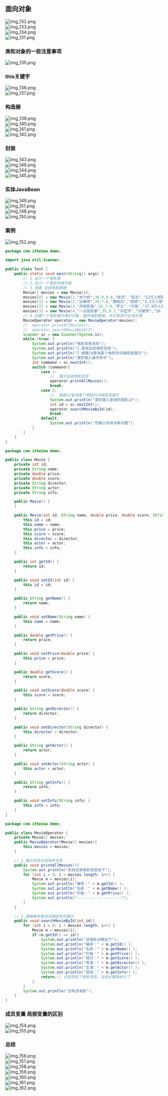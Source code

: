 ## 面向对象  
![img_132.png](img_132.png)  
![img_133.png](img_133.png)  
![img_134.png](img_134.png)  
![img_131.png](img_131.png)  

### 类和对象的一些注意事项  
![img_135.png](img_135.png)  

###  this关键字  
![img_136.png](img_136.png)  
![img_137.png](img_137.png)  

###  构造器  
![img_139.png](img_139.png)   
![img_140.png](img_140.png)  
![img_141.png](img_141.png)  
![img_142.png](img_142.png)  

###  封装   
![img_143.png](img_143.png)  
![img_146.png](img_146.png)  
![img_144.png](img_144.png)  
![img_145.png](img_145.png)  

###  实体JavaBean  
![img_149.png](img_149.png)  
![img_151.png](img_151.png)  
![img_148.png](img_148.png)  
![img_150.png](img_150.png)  

###  案例  
![img_152.png](img_152.png)  
```java
package com.itheima.demo;

import java.util.Scanner;

public class Test {
    public static void main(String[] args) {
        // 1.设计一个电影类
        // 2.设计一个电影的操作类
        // 3.准备 全部电影数据
        Movie[] movies = new Movie[4];
        movies[0] = new Movie(1,"水门桥",38.9,9.8,"徐克","吴京","12万人想看");
        movies[1] = new Movie(2,"出拳吧",39,7.8,"唐晓白","田雨","3.5万人想看");
        movies[2] = new Movie(3,"月球陨落",42,7.9,"罗兰","贝瑞","17.9万人想看");
        movies[3] = new Movie(4,"一点就到家",35,8.7,"许宏宇","刘昊然","10.8万人想看");
        // 4.创建一个电影操作类的对象，接收电影数据，并对其进行业务处理
        MovieOperator operator = new MovieOperator(movies);
        //  operator.printAllMovies();
        //  operator.searchMovieById(3);
        Scanner sc = new Scanner(System.in);
        while (true) {
            System.out.println("电影信息系统");
            System.out.println("1.查询全部电影信息");
            System.out.println("2.根据id查询某个电影的详细信息展示");
            System.out.println("请您输入操作命令");
            int command = sc.nextInt();
            switch (command){
                case 1:
                    //  展示全部电影信息
                    operator.printAllMovies();
                    break;
                case 2:
                    //  根据id查询某个电影的详细信息展示
                    System.out.println("请您输入查询的电影id");
                    int id = sc.nextInt();
                    operator.searchMovieById(id);
                    break;
                default:
                    System.out.println("您输入的命令有问题");
            }
        }
    }
}

```
```java
package com.itheima.demo;

public class Movie {
    private int id;
    private String name;
    private double price;
    private double score;
    private String director;
    private String actor;
    private String info;

    public Movie() {
    }

    public Movie(int id, String name, double price, double score, String director, String actor, String info) {
        this.id = id;
        this.name = name;
        this.price = price;
        this.score = score;
        this.director = director;
        this.actor = actor;
        this.info = info;
    }

    public int getId() {
        return id;
    }

    public void setId(int id) {
        this.id = id;
    }

    public String getName() {
        return name;
    }

    public void setName(String name) {
        this.name = name;
    }

    public double getPrice() {
        return price;
    }

    public void setPrice(double price) {
        this.price = price;
    }

    public double getScore() {
        return score;
    }

    public void setScore(double score) {
        this.score = score;
    }

    public String getDirector() {
        return director;
    }

    public void setDirector(String director) {
        this.director = director;
    }

    public String getActor() {
        return actor;
    }

    public void setActor(String actor) {
        this.actor = actor;
    }

    public String getInfo() {
        return info;
    }

    public void setInfo(String info) {
        this.info = info;
    }
}

```
```java
package com.itheima.demo;

public class MovieOperator {
    private Movie[] movies;
    public MovieOperator(Movie[] movies){
        this.movies = movies;
    }

    // 1.展示系统全部电影信息
    public void printAllMovies(){
        System.out.println("系统全部电影信息如下");
        for (int i = 0; i < movies.length; i++) {
            Movie m = movies[i];
            System.out.println("编号：" + m.getId() );
            System.out.println("名称：" + m.getName() );
            System.out.println("价格：" + m.getPrice() );
            System.out.println("--------------------");
        }
    }

    // 2.根据编号查询详细信息并展示
    public void searchMovieById(int id){
        for (int i = 0; i < movies.length; i++) {
            Movie m = movies[i];
            if (m.getId() == id){
                System.out.println("该电影详情如下");
                System.out.println("编号：" + m.getId() );
                System.out.println("名称：" + m.getName() );
                System.out.println("价格：" + m.getPrice() );
                System.out.println("得分：" + m.getScore() );
                System.out.println("导演：" + m.getDirector() );
                System.out.println("主演：" + m.getActor() );
                System.out.println("其他：" + m.getInfo() );
                return;// 已经找到了电影信息，没有必要再执行了
            }
        }
        System.out.println("没有该电影");
    }
}

```
###  成员变量 局部变量的区别  
![img_154.png](img_154.png)  
![img_155.png](img_155.png)  

###  总结  
![img_156.png](img_156.png)  
![img_157.png](img_157.png)  
![img_158.png](img_158.png)  
![img_159.png](img_159.png)  
![img_160.png](img_160.png)  
![img_161.png](img_161.png)  
![img_162.png](img_162.png)  
